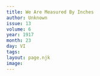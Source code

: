```yaml
---
title: We Are Measured By Inches
author: Unknown
issue: 13
volume: 6
year: 1917
month: 23
day: VI
tags:
layout: page.njk
image:
---
```





